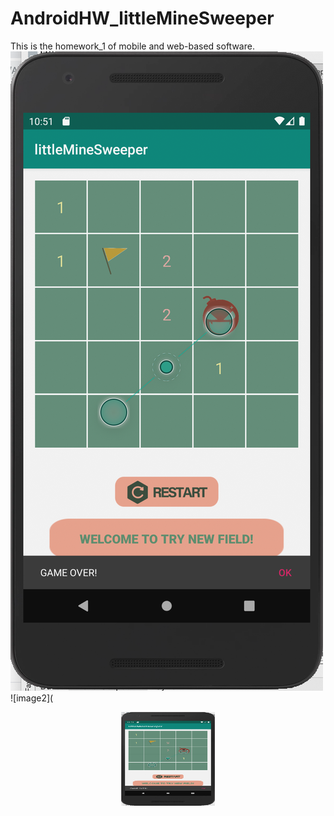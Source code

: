 # AndroidHW_littleMineSweeper
This is the homework_1 of mobile and web-based software.
![previewz_image](https://github.com/amberYYX/AndroidHW_littleMineSweeper/blob/master/littleMineSweeper/preview.png)
![image2](<div align=center><img width="150" height="150" src="https://github.com/amberYYX/AndroidHW_littleMineSweeper/blob/master/littleMineSweeper/preview.png"/></div>
